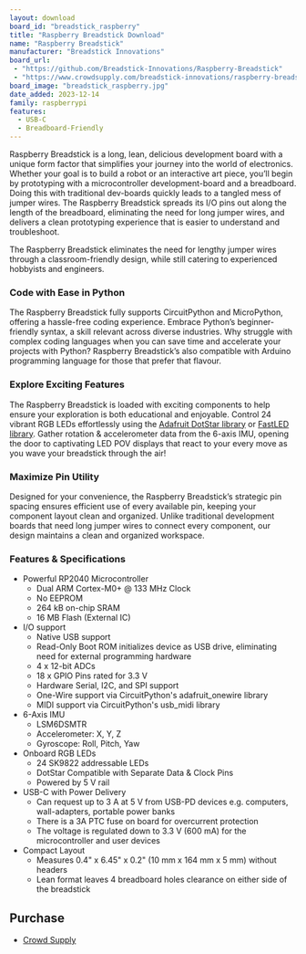```yaml
---
layout: download
board_id: "breadstick_raspberry"
title: "Raspberry Breadstick Download"
name: "Raspberry Breadstick"
manufacturer: "Breadstick Innovations"
board_url:
 - "https://github.com/Breadstick-Innovations/Raspberry-Breadstick"
 - "https://www.crowdsupply.com/breadstick-innovations/raspberry-breadstick"
board_image: "breadstick_raspberry.jpg"
date_added: 2023-12-14
family: raspberrypi
features:
  - USB-C
  - Breadboard-Friendly
---
```


Raspberry Breadstick is a long, lean, delicious development board with a unique form factor that simplifies your journey into the world of electronics. Whether your goal is to build a robot or an interactive art piece, you’ll begin by prototyping with a microcontroller development-board and a breadboard. Doing this with traditional dev-boards quickly leads to a tangled mess of jumper wires. The Raspberry Breadstick spreads its I/O pins out along the length of the breadboard, eliminating the need for long jumper wires, and delivers a clean prototyping experience that is easier to understand and troubleshoot.

The Raspberry Breadstick eliminates the need for lengthy jumper wires through a classroom-friendly design, while still catering to experienced hobbyists and engineers.

### Code with Ease in Python

The Raspberry Breadstick fully supports CircuitPython and MicroPython, offering a hassle-free coding experience. Embrace Python’s beginner-friendly syntax, a skill relevant across diverse industries. Why struggle with complex coding languages when you can save time and accelerate your projects with Python? Raspberry Breadstick’s also compatible with Arduino programming language for those that prefer that flavour.

### Explore Exciting Features

The Raspberry Breadstick is loaded with exciting components to help ensure your exploration is both educational and enjoyable. Control 24 vibrant RGB LEDs effortlessly using the [Adafruit DotStar library](https://github.com/adafruit/Adafruit_DotStar) or [FastLED library](https://github.com/FastLED/FastLED). Gather rotation & accelerometer data from the 6-axis IMU, opening the door to captivating LED POV displays that react to your every move as you wave your breadstick through the air!

### Maximize Pin Utility

Designed for your convenience, the Raspberry Breadstick’s strategic pin spacing ensures efficient use of every available pin, keeping your component layout clean and organized. Unlike traditional development boards that need long jumper wires to connect every component, our design maintains a clean and organized workspace.

### Features & Specifications

- Powerful RP2040 Microcontroller
  - Dual ARM Cortex-M0+ @ 133 MHz Clock
  - No EEPROM
  - 264 kB on-chip SRAM
  - 16 MB Flash (External IC)
- I/O support
  - Native USB support
  - Read-Only Boot ROM initializes device as USB drive, eliminating need for external programming hardware
  - 4 x 12-bit ADCs
  - 18 x GPIO Pins rated for 3.3 V
  - Hardware Serial, I2C, and SPI support
  - One-Wire support via CircuitPython's adafruit_onewire library
  - MIDI support via CircuitPython's usb_midi library
- 6-Axis IMU
  - LSM6DSMTR
  - Accelerometer: X, Y, Z
  - Gyroscope: Roll, Pitch, Yaw
- Onboard RGB LEDs
  - 24 SK9822 addressable LEDs
  - DotStar Compatible with Separate Data & Clock Pins
  - Powered by 5 V rail
- USB-C with Power Delivery
  - Can request up to 3 A at 5 V from USB-PD devices e.g. computers, wall-adapters, portable power banks
  - There is a 3A PTC fuse on board for overcurrent protection
  - The voltage is regulated down to 3.3 V (600 mA) for the microcontroller and user devices
- Compact Layout
  - Measures 0.4" x 6.45" x 0.2" (10 mm x 164 mm x 5 mm) without headers
  - Lean format leaves 4 breadboard holes clearance on either side of the breadstick

## Purchase

* [Crowd Supply](https://www.crowdsupply.com/breadstick-innovations/raspberry-breadstick)
